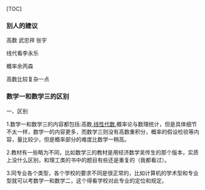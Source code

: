 

[TOC]

###  别人的建议

高数 武忠祥 张宇

线代看李永乐

概率余丙森

高数比较复杂一点



### 数学一和数学三的区别

一、区别

1.数学一和数学三的内容都包括:高数,[线性代数](https://link.zhihu.com/?target=https%3A//www.baidu.com/s%3Fwd%3D%E7%BA%BF%E6%80%A7%E4%BB%A3%E6%95%B0%26tn%3DSE_PcZhidaonwhc_ngpagmjz%26rsv_dl%3Dgh_pc_zhidao),概率论与数理统计，但是具体细节不太一样，数学一的内容更多，而数学三则没有高数重积分，概率的假设检验等内容，量比较少，但是概率部分的难度比数学一稍高。

2.教材有一些略为不同，比如数学三的教材是用经济数学吴传生的那个版本，实质上没什么区别，和理工类的书中的题目有些还是重复的（我都看过）。

3.同专业各个类型，各个学校的要求不同是很正常的，比如计算机的学术型和专业型就可以考数学一和数学二，这个得看学校对此专业的定位和规定。
